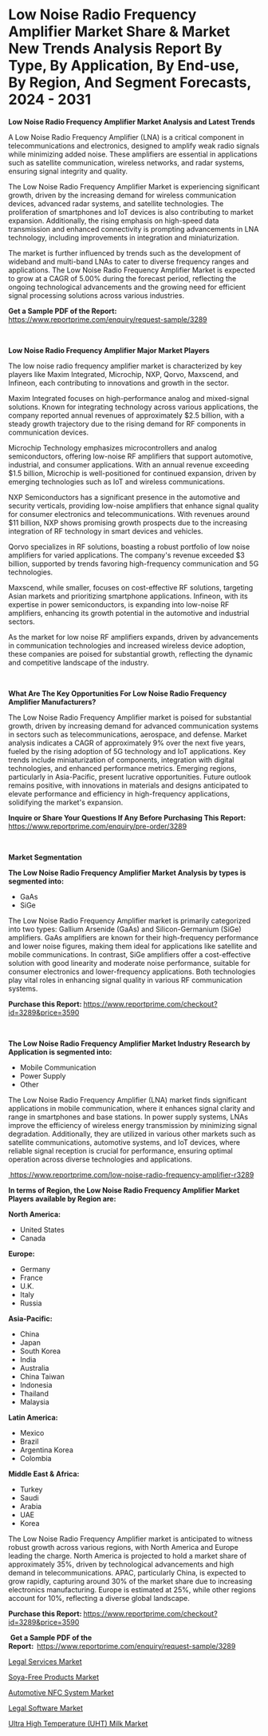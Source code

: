 <p><h1>Low Noise Radio Frequency Amplifier Market Share & Market New Trends Analysis Report By Type, By Application, By End-use, By Region, And Segment Forecasts, 2024 - 2031</h1></p><p><strong>Low Noise Radio Frequency Amplifier Market Analysis and Latest Trends</strong></p>
<p><p>A Low Noise Radio Frequency Amplifier (LNA) is a critical component in telecommunications and electronics, designed to amplify weak radio signals while minimizing added noise. These amplifiers are essential in applications such as satellite communication, wireless networks, and radar systems, ensuring signal integrity and quality. </p><p>The Low Noise Radio Frequency Amplifier Market is experiencing significant growth, driven by the increasing demand for wireless communication devices, advanced radar systems, and satellite technologies. The proliferation of smartphones and IoT devices is also contributing to market expansion. Additionally, the rising emphasis on high-speed data transmission and enhanced connectivity is prompting advancements in LNA technology, including improvements in integration and miniaturization.</p><p>The market is further influenced by trends such as the development of wideband and multi-band LNAs to cater to diverse frequency ranges and applications. The Low Noise Radio Frequency Amplifier Market is expected to grow at a CAGR of 5.00% during the forecast period, reflecting the ongoing technological advancements and the growing need for efficient signal processing solutions across various industries.</p></p>
<p><strong>Get a Sample PDF of the Report:&nbsp;</strong> <a href="https://www.reportprime.com/enquiry/request-sample/3289">https://www.reportprime.com/enquiry/request-sample/3289</a></p>
<p>&nbsp;</p>
<p><strong>Low Noise Radio Frequency Amplifier Major Market Players</strong></p>
<p><p>The low noise radio frequency amplifier market is characterized by key players like Maxim Integrated, Microchip, NXP, Qorvo, Maxscend, and Infineon, each contributing to innovations and growth in the sector.</p><p>Maxim Integrated focuses on high-performance analog and mixed-signal solutions. Known for integrating technology across various applications, the company reported annual revenues of approximately $2.5 billion, with a steady growth trajectory due to the rising demand for RF components in communication devices.</p><p>Microchip Technology emphasizes microcontrollers and analog semiconductors, offering low-noise RF amplifiers that support automotive, industrial, and consumer applications. With an annual revenue exceeding $1.5 billion, Microchip is well-positioned for continued expansion, driven by emerging technologies such as IoT and wireless communications.</p><p>NXP Semiconductors has a significant presence in the automotive and security verticals, providing low-noise amplifiers that enhance signal quality for consumer electronics and telecommunications. With revenues around $11 billion, NXP shows promising growth prospects due to the increasing integration of RF technology in smart devices and vehicles.</p><p>Qorvo specializes in RF solutions, boasting a robust portfolio of low noise amplifiers for varied applications. The company's revenue exceeded $3 billion, supported by trends favoring high-frequency communication and 5G technologies.</p><p>Maxscend, while smaller, focuses on cost-effective RF solutions, targeting Asian markets and prioritizing smartphone applications. Infineon, with its expertise in power semiconductors, is expanding into low-noise RF amplifiers, enhancing its growth potential in the automotive and industrial sectors.</p><p>As the market for low noise RF amplifiers expands, driven by advancements in communication technologies and increased wireless device adoption, these companies are poised for substantial growth, reflecting the dynamic and competitive landscape of the industry.</p></p>
<p>&nbsp;</p>
<p><strong>What Are The Key Opportunities For Low Noise Radio Frequency Amplifier Manufacturers?</strong></p>
<p><p>The Low Noise Radio Frequency Amplifier market is poised for substantial growth, driven by increasing demand for advanced communication systems in sectors such as telecommunications, aerospace, and defense. Market analysis indicates a CAGR of approximately 9% over the next five years, fueled by the rising adoption of 5G technology and IoT applications. Key trends include miniaturization of components, integration with digital technologies, and enhanced performance metrics. Emerging regions, particularly in Asia-Pacific, present lucrative opportunities. Future outlook remains positive, with innovations in materials and designs anticipated to elevate performance and efficiency in high-frequency applications, solidifying the market's expansion.</p></p>
<p><strong>Inquire or Share Your Questions If Any Before Purchasing This Report:</strong> <a href="https://www.reportprime.com/enquiry/pre-order/3289">https://www.reportprime.com/enquiry/pre-order/3289</a></p>
<p>&nbsp;</p>
<p><strong>Market Segmentation</strong></p>
<p><strong>The Low Noise Radio Frequency Amplifier Market Analysis by types is segmented into:</strong></p>
<p><ul><li>GaAs</li><li>SiGe</li></ul></p>
<p><p>The Low Noise Radio Frequency Amplifier market is primarily categorized into two types: Gallium Arsenide (GaAs) and Silicon-Germanium (SiGe) amplifiers. GaAs amplifiers are known for their high-frequency performance and lower noise figures, making them ideal for applications like satellite and mobile communications. In contrast, SiGe amplifiers offer a cost-effective solution with good linearity and moderate noise performance, suitable for consumer electronics and lower-frequency applications. Both technologies play vital roles in enhancing signal quality in various RF communication systems.</p></p>
<p><strong>Purchase this Report:&nbsp;</strong><a href="https://www.reportprime.com/checkout?id=3289&price=3590">https://www.reportprime.com/checkout?id=3289&price=3590</a></p>
<p>&nbsp;</p>
<p><strong>The Low Noise Radio Frequency Amplifier Market Industry Research by Application is segmented into:</strong></p>
<p><ul><li>Mobile Communication</li><li>Power Supply</li><li>Other</li></ul></p>
<p><p>The Low Noise Radio Frequency Amplifier (LNA) market finds significant applications in mobile communication, where it enhances signal clarity and range in smartphones and base stations. In power supply systems, LNAs improve the efficiency of wireless energy transmission by minimizing signal degradation. Additionally, they are utilized in various other markets such as satellite communications, automotive systems, and IoT devices, where reliable signal reception is crucial for performance, ensuring optimal operation across diverse technologies and applications.</p></p>
<p><a href="https://www.reportprime.com/low-noise-radio-frequency-amplifier-r3289">&nbsp;https://www.reportprime.com/low-noise-radio-frequency-amplifier-r3289</a></p>
<p><strong>In terms of Region, the Low Noise Radio Frequency Amplifier Market Players available by Region are:</strong></p>
<p>
    <p> <strong> North America: </strong>
        <ul>
            <li>United States</li>
            <li>Canada</li>
        </ul>
        </p> 
    <p> <strong> Europe: </strong>
        <ul>
            <li>Germany</li>
            <li>France</li>
            <li>U.K.</li>
            <li>Italy</li>
            <li>Russia</li>
        </ul>
        </p> 
    <p> <strong> Asia-Pacific: </strong>
        <ul>
            <li>China</li>
            <li>Japan</li>
            <li>South Korea</li>
            <li>India</li>
            <li>Australia</li>
            <li>China Taiwan</li>
            <li>Indonesia</li>
            <li>Thailand</li>
            <li>Malaysia</li>
        </ul>
        </p> 
    <p> <strong> Latin America: </strong>
        <ul>
            <li>Mexico</li>
            <li>Brazil</li>
            <li>Argentina Korea</li>
            <li>Colombia</li>
        </ul>
        </p> 
    <p> <strong> Middle East & Africa: </strong>
        <ul>
            <li>Turkey</li>
            <li>Saudi</li>
            <li>Arabia</li>
            <li>UAE</li>
            <li>Korea</li>
        </ul>
    </p>
    </p>
<p><p>The Low Noise Radio Frequency Amplifier market is anticipated to witness robust growth across various regions, with North America and Europe leading the charge. North America is projected to hold a market share of approximately 35%, driven by technological advancements and high demand in telecommunications. APAC, particularly China, is expected to grow rapidly, capturing around 30% of the market share due to increasing electronics manufacturing. Europe is estimated at 25%, while other regions account for 10%, reflecting a diverse global landscape.</p></p>
<p><strong>Purchase this Report: </strong><a href="https://www.reportprime.com/checkout?id=3289&price=3590">https://www.reportprime.com/checkout?id=3289&price=3590</a></p>
<p>&nbsp;<strong>Get a Sample PDF of the Report:&nbsp;&nbsp;</strong><a href="https://www.reportprime.com/enquiry/request-sample/3289">https://www.reportprime.com/enquiry/request-sample/3289</a></p>
<p><strong></strong></p>
<p><p><a href="https://www.linkedin.com/pulse/legal-services-market-size-share-growth-analysis-type-application-tsbxe?trackingId=4VILK5abTUWA1AqC48mkuQ%3D%3D">Legal Services Market</a></p><p><a href="https://issuu.com/reportprime-2/docs/soya-free-products-market-size-2030_35befc807e9152">Soya-Free Products Market</a></p><p><a href="https://github.com/AbbasMahmud554/Market-Research-Report-List-1/blob/main/automotive-nfc-system-market.md">Automotive NFC System Market</a></p><p><a href="https://www.linkedin.com/pulse/what-emerging-market-trends-legal-software-detailed-overview-p1nye?trackingId=uO3e7s1wSTa5yJTrbL3XIA%3D%3D">Legal Software Market</a></p><p><a href="https://issuu.com/reportprime-2/docs/ultra-high-temperature-uht-milk-mar_93207e879a0707">Ultra High Temperature (UHT) Milk Market</a></p></p>